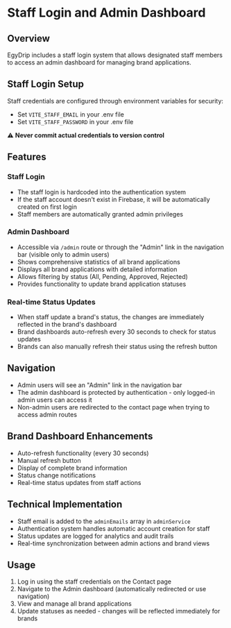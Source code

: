 # Staff Login and Admin Dashboard

## Overview
EgyDrip includes a staff login system that allows designated staff members to access an admin dashboard for managing brand applications.

## Staff Login Setup
Staff credentials are configured through environment variables for security:
- Set `VITE_STAFF_EMAIL` in your .env file
- Set `VITE_STAFF_PASSWORD` in your .env file

⚠️ **Never commit actual credentials to version control**

## Features

### Staff Login
- The staff login is hardcoded into the authentication system
- If the staff account doesn't exist in Firebase, it will be automatically created on first login
- Staff members are automatically granted admin privileges

### Admin Dashboard
- Accessible via `/admin` route or through the "Admin" link in the navigation bar (visible only to admin users)
- Shows comprehensive statistics of all brand applications
- Displays all brand applications with detailed information
- Allows filtering by status (All, Pending, Approved, Rejected)
- Provides functionality to update brand application statuses

### Real-time Status Updates
- When staff update a brand's status, the changes are immediately reflected in the brand's dashboard
- Brand dashboards auto-refresh every 30 seconds to check for status updates
- Brands can also manually refresh their status using the refresh button

## Navigation
- Admin users will see an "Admin" link in the navigation bar
- The admin dashboard is protected by authentication - only logged-in admin users can access it
- Non-admin users are redirected to the contact page when trying to access admin routes

## Brand Dashboard Enhancements
- Auto-refresh functionality (every 30 seconds)
- Manual refresh button
- Display of complete brand information
- Status change notifications
- Real-time status updates from staff actions

## Technical Implementation
- Staff email is added to the `adminEmails` array in `adminService`
- Authentication system handles automatic account creation for staff
- Status updates are logged for analytics and audit trails
- Real-time synchronization between admin actions and brand views

## Usage
1. Log in using the staff credentials on the Contact page
2. Navigate to the Admin dashboard (automatically redirected or use navigation)
3. View and manage all brand applications
4. Update statuses as needed - changes will be reflected immediately for brands
